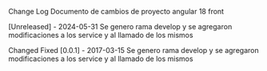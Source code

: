 Change Log 
Documento de cambios de proyecto angular 18 front 

[Unreleased] - 2024-05-31
Se genero rama develop y se agregaron modificaciones a los service y al llamado de los mismos



Changed
Fixed
[0.0.1] - 2017-03-15
Se genero rama develop y se agregaron modificaciones a los service y al llamado de los mismos


